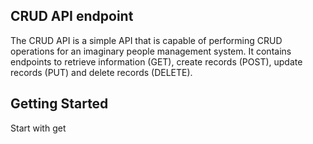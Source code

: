 ## CRUD API endpoint 

The CRUD API is a simple API that is capable of performing CRUD operations for an imaginary people management system. It contains endpoints to retrieve information (GET), create records (POST), update records (PUT) and delete records (DELETE).

## Getting Started
Start with get 